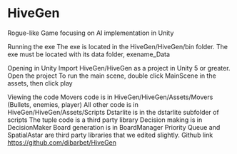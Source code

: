 # HiveGen
Rogue-like Game focusing on AI implementation in Unity

Running the exe
	The exe is located in the HiveGen/HiveGen/bin folder.
	The exe must be located with its data folder, exename_Data

Opening in Unity
	Import HiveGen/HiveGen as a project in Unity 5 or greater.
	Open the project
	To run the main scene, double click MainScene in the assets, then click play

Viewing the code
	Movers code is in HiveGen/HiveGen/Assets/Movers (Bullets, enemies, player)
	All other code is in HiveGen/HiveGen/Assets/Scripts
	Dstarlite is in the dstarlite subfolder of scripts
		The tuple code is a third party library
	Decision making is in DecisionMaker
	Board generation is in BoardManager
	Priority Queue and SpatialAstar are third party libraries that we edited slightly.
Github link
	https://github.com/dibarbet/HiveGen
